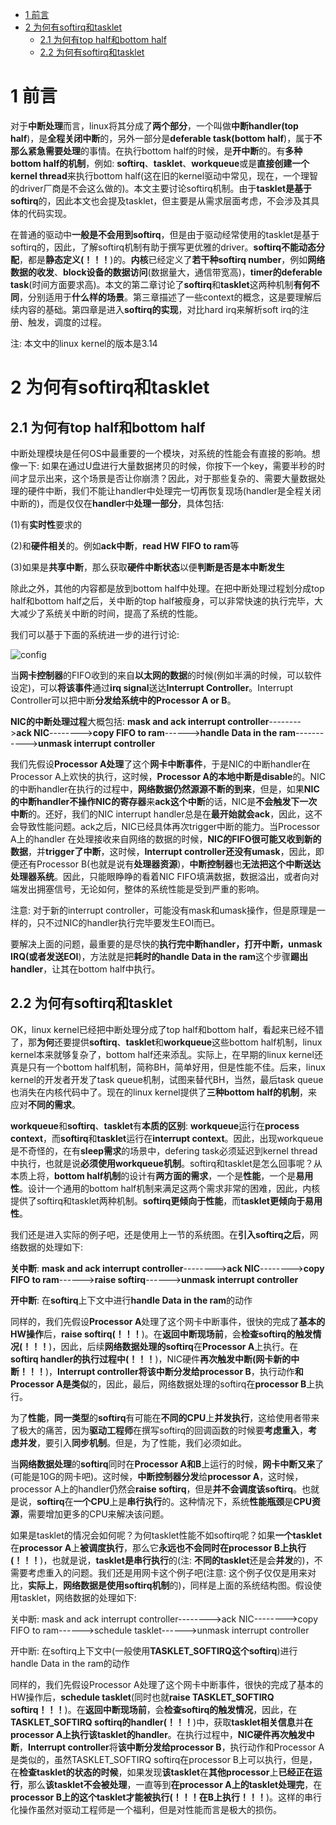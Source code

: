 
<!-- @import "[TOC]" {cmd="toc" depthFrom=1 depthTo=6 orderedList=false} -->

<!-- code_chunk_output -->

* [1 前言](#1-前言)
* [2 为何有softirq和tasklet](#2-为何有softirq和tasklet)
	* [2.1 为何有top half和bottom half](#21-为何有top-half和bottom-half)
	* [2.2 为何有softirq和tasklet](#22-为何有softirq和tasklet)

<!-- /code_chunk_output -->

# 1 前言

对于**中断处理**而言，linux将其分成了**两个部分**，一个叫做**中断handler(top half**)，是**全程关闭中断**的，另外一部分是**deferable task(bottom half**)，属于**不那么紧急需要处理**的事情。在执行bottom half的时候，是**开中断**的。有**多种bottom half的机制**，例如: **softirq**、**tasklet**、**workqueue**或是**直接创建一个kernel thread**来执行bottom half(这在旧的kernel驱动中常见，现在，一个理智的driver厂商是不会这么做的)。本文主要讨论softirq机制。由于**tasklet是基于softirq**的，因此本文也会提及tasklet，但主要是从需求层面考虑，不会涉及其具体的代码实现。

在普通的驱动中**一般是不会用到softirq**，但是由于驱动经常使用的tasklet是基于softirq的，因此，了解softirq机制有助于撰写更优雅的driver。**softirq不能动态分配**，都是**静态定义(！！！**)的。**内核**已经定义了**若干种softirq number**，例如**网络数据的收发**、**block设备的数据访问**(数据量大，通信带宽高)，**timer的deferable task**(时间方面要求高)。本文的第二章讨论了**softirq**和**tasklet**这两种机制**有何不同**，分别适用于**什么样的场景**。第三章描述了一些context的概念，这是要理解后续内容的基础。第四章是进入**softirq的实现**，对比hard irq来解析soft irq的注册、触发，调度的过程。

注: 本文中的linux kernel的版本是3.14

# 2 为何有softirq和tasklet

## 2.1 为何有top half和bottom half

中断处理模块是任何OS中最重要的一个模块，对系统的性能会有直接的影响。想像一下: 如果在通过U盘进行大量数据拷贝的时候，你按下一个key，需要半秒的时间才显示出来，这个场景是否让你崩溃？因此，对于那些复杂的、需要大量数据处理的硬件中断，我们不能让handler中处理完一切再恢复现场(handler是全程关闭中断的)，而是仅仅在**handler**中**处理一部分**，具体包括: 

(1)有**实时性**要求的

(2)和**硬件相关**的。例如**ack中断**，**read HW FIFO to ram**等

(3)如果是**共享中断**，那么获取**硬件中断状态**以便**判断是否是本中断发生**

除此之外，其他的内容都是放到bottom half中处理。在把中断处理过程划分成top half和bottom half之后，关中断的top half被瘦身，可以非常快速的执行完毕，大大减少了系统关中断的时间，提高了系统的性能。

我们可以基于下面的系统进一步的进行讨论: 

![config](./images/10.gif)

当**网卡控制器**的FIFO收到的来自**以太网的数据**的时候(例如半满的时候，可以软件设定)，可以**将该事件**通过**irq signal**送达**Interrupt Controller**。Interrupt Controller可以把中断**分发给系统中的Processor A or B**。

**NIC的中断处理过程**大概包括: **mask and ack interrupt controller**-------->**ack NIC**-------->**copy FIFO to ram**------>**handle Data in the ram**----------->**unmask interrupt controller**

我们先假设**Processor A处理**了这个**网卡中断事件**，于是NIC的中断handler在Processor A上欢快的执行，这时候，**Processor A的本地中断是disable**的。NIC的中断handler在执行的过程中，**网络数据仍然源源不断的到来**，但是，如果**NIC的中断handler不操作NIC的寄存器**来**ack这个中断**的话，NIC是**不会触发下一次中断**的。还好，我们的NIC interrupt handler总是在**最开始就会ack**，因此，这不会导致性能问题。ack之后，NIC已经具体再次trigger中断的能力。当Processor A上的handler 在处理接收来自网络的数据的时候，**NIC的FIFO很可能又收到新的数据**，并**trigger了中断**，这时候，**Interrupt controller还没有umask**，因此，即便还有Processor B(也就是说有**处理器资源**)，**中断控制器**也**无法把这个中断送达处理器系统**。因此，只能眼睁睁的看着NIC FIFO填满数据，数据溢出，或者向对端发出拥塞信号，无论如何，整体的系统性能是受到严重的影响。

注意: 对于新的interrupt controller，可能没有mask和umask操作，但是原理是一样的，只不过NIC的handler执行完毕要发生EOI而已。

要解决上面的问题，最重要的是尽快的**执行完中断handler，打开中断，unmask IRQ(或者发送EOI**)，方法就是把**耗时的handle Data in the ram**这个步骤**踢出handler**，让其在bottom half中执行。

## 2.2 为何有softirq和tasklet

OK，linux kernel已经把中断处理分成了top half和bottom half，看起来已经不错了，那**为何**还要提供**softirq**、**tasklet**和**workqueue**这些bottom half机制，linux kernel本来就够复杂了，bottom half还来添乱。实际上，在早期的linux kernel还真是只有一个bottom half机制，简称BH，简单好用，但是性能不佳。后来，linux kernel的开发者开发了task queue机制，试图来替代BH，当然，最后task queue也消失在内核代码中了。现在的linux kernel提供了**三种bottom half的机制**，来应对**不同的需求**。

**workqueue**和**softirq**、**tasklet**有**本质的区别**: **workqueue**运行在**process context**，而**softirq**和**tasklet**运行在**interrupt context**。因此，出现workqueue是不奇怪的，在有**sleep需求**的场景中，defering task必须延迟到kernel thread中执行，也就是说**必须使用workqueue机制**。softirq和tasklet是怎么回事呢？从本质上将，**bottom half机制**的设计有**两方面的需求**，一个是**性能**，一个是**易用性**。设计一个通用的bottom half机制来满足这两个需求非常的困难，因此，内核提供了softirq和tasklet两种机制。**softirq更倾向于性能**，而**tasklet更倾向于易用性**。

我们还是进入实际的例子吧，还是使用上一节的系统图。在**引入softirq之后**，网络数据的处理如下: 

**关中断**: **mask and ack interrupt controller**-------->**ack NIC**-------->**copy FIFO to ram**------>**raise softirq**------>**unmask interrupt controller**

**开中断**: 在**softirq**上下文中进行**handle Data in the ram**的动作

同样的，我们先假设**Processor A**处理了这个网卡中断事件，很快的完成了**基本的HW操作**后，**raise softirq(！！！**)。在**返回中断现场前**，会**检查softirq的触发情况(！！！**)，因此，后续**网络数据处理的softirq**在**Processor A**上执行。在**softirq handler的执行过程中(！！！**)，NIC硬件**再次触发中断(网卡新的中断！！！**)，**Interrupt controller将该中断分发给processor B**，执行动作**和Processor A是类似**的，因此，最后，网络数据处理的softirq在**processor B**上执行。

为了**性能**，**同一类型**的**softirq**有可能在**不同的CPU**上**并发执行**，这给使用者带来了极大的痛苦，因为**驱动工程师**在撰写softirq的回调函数的时候要**考虑重入**，**考虑并发**，要引入**同步机制**。但是，为了性能，我们必须如此。

当**网络数据处理**的**softirq**同时在**Processor A和B**上运行的时候，**网卡中断又来**了(可能是10G的网卡吧)。这时候，**中断控制器分发**给**processor A**，这时候，processor A上的handler仍然会**raise softirq**，但是**并不会调度该softirq**。也就是说，**softirq**在**一个CPU**上是**串行执行**的。这种情况下，系统**性能瓶颈**是**CPU资源**，需要增加更多的CPU来解决该问题。

如果是tasklet的情况会如何呢？为何tasklet性能不如softirq呢？如果**一个tasklet**在**processor A**上**被调度执行**，那么它**永远也不会同时在processor B上执行(！！！**)，也就是说，**tasklet是串行执行**的(注: **不同的tasklet**还是会**并发**的)，不需要考虑重入的问题。我们还是用网卡这个例子吧(注意: 这个例子仅仅是用来对比，**实际上**，**网络数据是使用softirq机制**的)，同样是上面的系统结构图。假设使用tasklet，网络数据的处理如下: 

关中断: mask and ack interrupt controller-------->ack NIC-------->copy FIFO to ram------>schedule tasklet------>unmask interrupt controller

开中断: 在softirq上下文中(一般使用**TASKLET\_SOFTIRQ这个softirq**)进行handle Data in the ram的动作

同样的，我们先假设Processor A处理了这个网卡中断事件，很快的完成了基本的HW操作后，**schedule tasklet**(同时也就**raise TASKLET\_SOFTIRQ softirq！！！**)。在**返回中断现场前**，会**检查softirq的触发情况**，因此，在**TASKLET\_SOFTIRQ softirq的handler(！！！**)中，获取**tasklet相关信息**并**在processor A上执行该tasklet的handler**。在执行过程中，**NIC硬件再次触发中断**，**Interrupt controller**将**该中断分发给processor B**，执行动作和Processor A是类似的，虽然TASKLET\_SOFTIRQ softirq在processor B上可以执行，但是，在**检查tasklet的状态的时候**，如果发现**该tasklet**在**其他processor**上**已经正在运行**，那么**该tasklet不会被处理**，一直等到**在processor A上的tasklet处理完**，在**processor B上的这个tasklet才能被执行(！！！在B上执行！！！**)。这样的串行化操作虽然对驱动工程师是一个福利，但是对性能而言是极大的损伤。
